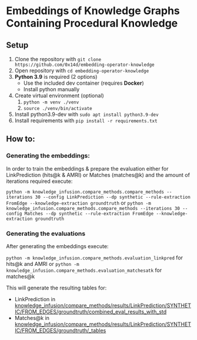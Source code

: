 # Embeddings of Knowledge Graphs Containing Procedural Knowledge

## Setup

1. Clone the repository with `git clone https://github.com/0x14d/embedding-operator-knowledge`
1. Open repository with `cd embedding-operator-knowledge`
1. <b>Python 3.9</b> is required (2 options)
   - Use the included dev container (requires <b>Docker</b>)
   - Install python manually
1. Create virtual environment (optional)
   1. `python -m venv ./venv`
   1. `source ./venv/bin/activate`
1. Install python3.9-dev with `sudo apt install python3.9-dev`
1. Install requirements with `pip install -r requirements.txt`


## How to:
### Generating the embeddings:

In order to train the embeddings & prepare the evaluation either for LinkPrediction (hits@k & AMRI) or Matches (matches@k) and the amount of iterations required execute:

`python -m knowledge_infusion.compare_methods.compare_methods --iterations 30 --config LinkPrediction --dp synthetic --rule-extraction FromEdge --knowledge-extraction groundtruth`
or
`python -m knowledge_infusion.compare_methods.compare_methods --iterations 30 --config Matches --dp synthetic --rule-extraction FromEdge --knowledge-extraction groundtruth`

### Generating the evaluations

After generating the embeddings execute:

`python -m knowledge_infusion.compare_methods.evaluation_linkpred`
for hits@k and AMRI or
`python -m knowledge_infusion.compare_methods.evaluation_matchesatk`
for matches@k

This will generate the resulting tables for:
- LinkPrediction in [knowledge_infusion/compare_methods/results/LinkPrediction/SYNTHETIC/FROM_EDGES/groundtruth/combined_eval_results_with_std]()
- Matches@k in [knowledge_infusion/compare_methods/results/LinkPrediction/SYNTHETIC/FROM_EDGES/groundtruth/_tables]()